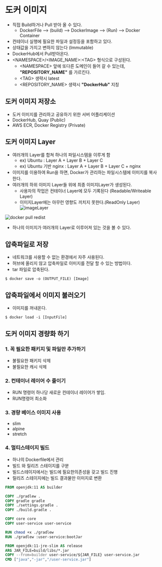 # 도커 이미지
- 직접 Build하거나 Pull 받아 올 수 있다.
  - DockerFile  --> (build) --> DockerImage --> (Run) --> Docker Container 
- 컨테이너 실행에 필요한 파일과 설정등을 포함하고 있다.
- 상태값을 가지고 변하지 않는다 (Immutable)
- DockerHub에서 Pull받아온다.
- \<NAMESPACE>/\<IMAGE_NAME>:\<TAG> 형식으로 구성된다.
  - \<NAMESPACE> 앞에 또다른 도메인이 들어 갈 수 있는데, **"REPOSITORY_NAME"** 를 가르킨다.
  - \<TAG> 생략시 latest
  - \<REPOSITORY_NAME> 생략시 **"DockerHub"** 지칭

## 도커 이미지 저장소
- 도커 이미지를 관리하고 공유하기 위한 서버 어플리케이션
- DockerHub, Quay (Public)
- AWS ECR, Docker Registry (Private)

## 도커 이미지 Layer
- 여러개의 Layer를 합쳐 하나의 파일시스템을 이루게 함
  - ex) Ubuntu : Layer A + Layer B + Layer C
  - ex) Ubuntu 기반 nginx : Layer A + Layer B + Layer C + nginx
- 이미지를 이용하여 Run을 하면, Docker가 관리하는 파일시스템에 이미지를 복사한다.
- 여러개의 하위 이미지 Layer들 위에 최종 이미지Layer가 생성된다.
  - 사용자의 작업은 컨테이너 Layer에 모두 기록된다 (Readable/Writeable Layer)
  - 이미지Layer에는 아무런 영향도 끼치지 못한다.(ReadOnly Layer)
![imageLayer](https://user-images.githubusercontent.com/57896918/156913857-6dfbb7b6-4838-43f8-a008-02f3c14a637c.png)


![docker pull redist](https://user-images.githubusercontent.com/57896918/156913866-f2443b1b-d7fb-4bc2-8e2e-6d7e08926856.png)
- 하나의 이미지가 여러개의 Layer로 이루어져 있는 것을 볼 수 있다.


## 압축파일로 저장
- 네트워크를 사용할 수 없는 환경에서 자주 사용된다.
- 허브에 올리지 않고 압축파일로 이미지를 전달 할 수 있는 방법이다.
- tar 파일로 압축된다.

```shell
$ docker save -o (OUTPUT_FILE) [Image]
```

## 압축파일에서 이미지 불러오기
- 이미지를 꺼내온다.

```shell
$ docker load -i [InputFile]
```

## 도커 이미지 경량화 하기

### 1. 꼭 필요한 패키지 및 파일만 추가하기
- 불필요한 패키지 삭제
- 불필요한 캐시 삭제

### 2. 컨테이너 레이어 수 줄이기
- RUN 명령어 하나당 새로운 컨테이너 레이어가 쌓임.
- RUN명령어 최소화

### 3. 경량 베이스 이미지 사용
- slim
- alpine
- stretch

### 4. 멀티스테이지 빌드
- 하나의 Dockerfile에서 관리
- 빌드 와 릴리즈 스테이지를 구분
- 빌드스테이지에서는 빌드에 필요한의존성을 갖고 빌드 진행
- 릴리즈 스테이지에는 빌드 결과물만 이미지로 변환

```dockerfile
FROM openjdk:11 AS builder

COPY ./gradlew .
COPY gradle gradle
COPY ./settings.gradle .
COPY ./build.gradle .

COPY core core
COPY user-service user-service

RUN chmod +x ./gradlew
RUN ./gradlew :user-service:bootJar

FROM openjdk:11-jre-slim AS release
ARG JAR_FILE=build/libs/*.jar
COPY --from=builder user-service/${JAR_FILE} user-service.jar
CMD ["java","-jar","/user-service.jar"]
```